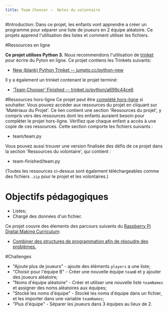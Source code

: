 ```yaml
---
title: Team Chooser —  Notes du volontaire
---
```


#Introduction:
Dans ce projet, les enfants vont apprendre a créer un programme pour séparer une liste de joueurs en 2 équipe aléatoire. Ce projets apprend l'utilisation des listes et comment utiliser les fichiers.

#Ressources en ligne

__Ce projet utilises Python 3.__ Nous recommendons l'utilisation de [trinket](https://trinket.io/) pour écrire du Pyton en ligne. Ce projet contiens les Trinkets suivants:

+ [New (blank) Python Trinket -- jumpto.cc/python-new](http://jumpto.cc/python-new)

Il y a également un trinket contenant le projet terminé:

+ [‘Team Chooser’ Finished -- trinket.io/python/a699c44ce6](https://trinket.io/python/a699c44ce6)

#Ressources hors-ligne
Ce projet peut être [complété hors-ligne](https://www.codeclubprojects.org/en-GB/resources/python-working-offline/) si souhaiter. Vous pouvez accéder aux ressources du projet en cliquant sur 'Matériaux du Projet'. Ce lien contient une section 'Ressources du projet', y compris vers des ressources dont les enfants auraient besoin pour compléter le projet hors-ligne. Vérifiez que chaque enfant a accès à une copie de ces ressources. Cette section comporte les fichiers suivants :

+ team/team.py

Vous pouvez aussi trouver une version finalisée des défis de ce projet dans la section 'Ressources du volontaire', qui contient :

+ team-finished/team.py

(Toutes les ressources ci-dessus sont également téléchargeables comme des fichiers `.zip` pour le projet et les volontaires.)

# Objectifs pédagogiques
+ Listes;
+ Chargé des données d'un fichier.

Ce projet couvre des élements des parcours suivants du [Raspberry Pi Digital Making Curriculum](http://rpf.io/curriculum):

+ [Combiner des structures de programmation afin de résoudre des problèmes.](https://www.raspberrypi.org/curriculum/programming/creator)

#Challenges
+ "Ajoute plus de joueurs" - ajoute des éléments `players` a une liste;
+ "Choisir pour l'équipe B" - Créer une nouvelle équipe `teamB` et y ajouter des joueurs aléatoire;
+ "Noms d'équipe aléatoire" - Créer et utiliser une nouvelle liste `teamNames` et assigner des noms aléatoires aux équipes;
+ "Stocké les noms d'équipe" - Stocké les noms d'équipe dans un fichier, et les importer dans une variable `teamNames`;
+ "Plus d'équipe" - Séparer les joueurs dans 3 équipes au lieux de 2.